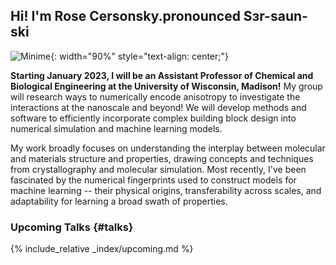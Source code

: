 ## Hi! I'm Rose <b>Cersonsky.</b><sdiv>pronounced Sɜr-saun-ski</sdiv>

![Minime](/assets/gallery/mini_comp_sci.jpg){: width="90%" style="text-align: center;"}

**Starting January 2023, I will be an Assistant Professor of Chemical and Biological Engineering at the University of Wisconsin, Madison!** My group will research ways to numerically encode anisotropy to investigate the interactions at the nanoscale and beyond! We will develop methods and software to efficiently incorporate complex building block design into numerical simulation and machine learning models.


My work broadly focuses on understanding the interplay between molecular and materials structure and properties, drawing concepts and techniques from crystallography and molecular simulation. Most recently, I've been fascinated by the numerical fingerprints used to construct models for machine learning -- their physical origins, transferability across scales, and adaptability for learning a broad swath of properties.

### Upcoming Talks {#talks}
{% include_relative _index/upcoming.md %}
